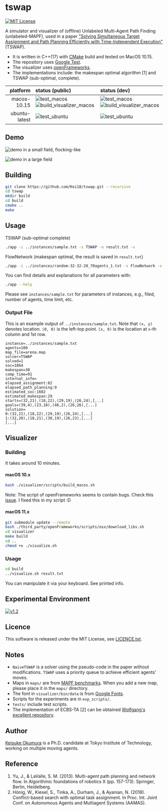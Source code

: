 tswap
===
[![MIT License](http://img.shields.io/badge/license-MIT-blue.svg?style=flat)](LICENCE.txt)

A simulator and visualizer of (offline) Unlabeled Multi-Agent Path Finding (unlabeled-MAPF), used in a paper ["Solving Simultaneous Target Assignment and Path Planning Efficiently with Time-Independent Execution"](https://arxiv.org/abs/2109.04264) (TSWAP).

- It is written in C++(17) with [CMake](https://cmake.org/) build and tested on MacOS 10.15.
- The repository uses [Google Test](https://github.com/google/googletest).
- The visualizer uses [openFrameworks](https://openframeworks.cc).
- The implementations include: the makespan optimal algorithm [1] and TSWAP (sub-optimal, complete).

| platform | status (public) | status (dev) |
| ---: | :--- |:--- |
| macos-10.15 | ![test_macos](https://github.com/Kei18/tswap/workflows/test_macos/badge.svg?branch=public) ![build_visualizer_macos](https://github.com/Kei18/tswap/workflows/build_visualizer_macos/badge.svg?branch=public) | ![test_macos](https://github.com/Kei18/tswap/workflows/test_macos/badge.svg?branch=dev) ![build_visualizer_macos](https://github.com/Kei18/tswap/workflows/build_visualizer_macos/badge.svg?branch=dev) |
| ubuntu-latest | ![test_ubuntu](https://github.com/Kei18/tswap/workflows/test_ubuntu/badge.svg?branch=public) | ![test_ubuntu](https://github.com/Kei18/tswap/workflows/test_ubuntu/badge.svg?branch=dev) |

## Demo
![demo in a small field, flocking-like](./material/arena_100agents.gif)

![demo in a large field](./material/lak303d_300agents.gif)

## Building

```sh
git clone https://github.com/Kei18/tswap.git --recursive
cd tswap
mkdir build
cd build
cmake ..
make
```

## Usage
TSWAP (sub-optimal complete)
```sh
./app -i ../instances/sample.txt -s TSWAP -o result.txt -v
```

FlowNetwork (makespan optimal, the result is saved in `result.txt`)
```sh
./app -i ../instances/random-32-32-20_70agents_1.txt -s FlowNetwork -v
```

You can find details and explanations for all parameters with:
```sh
./app --help
```

Please see `instances/sample.txt` for parameters of instances, e.g., filed, number of agents, time limit, etc.

### Output File

This is an example output of `../instances/sample.txt`.
Note that `(x, y)` denotes location.
`(0, 0)` is the left-top point.
`(x, 0)` is the location at `x`-th column and 1st row.
```
instance=../instances/sample.txt
agents=100
map_file=arena.map
solver=TSWAP
solved=1
soc=1864
makespan=30
comp_time=91
internal_info=
elapsed_assignment:82
elapsed_path_planning:9
estimated_soc:1602
estimated_makespan:29
starts=(32,21),(18,22),(29,19),(26,24),[...]
goals=(39,4),(23,18),(46,2),(26,26),[...]
solution=
0:(32,21),(18,22),(29,19),(26,24),[...]
1:(32,20),(18,21),(30,19),(26,23),[...]
[...]
```

## Visualizer

### Building
It takes around 10 minutes.

#### macOS 10.x
```sh
bash ./visualizer/scripts/build_macos.sh
```

Note: The script of openFrameworks seems to contain bugs. Check this [issue](https://github.com/openframeworks/openFrameworks/issues/6623). I fixed this in my script :D

#### macOS 11.x
```sh
git submodule update --remote
bash ./third_party/openFrameworks/scripts/osx/download_libs.sh
cd visualizer
make build
cd ..
chmod +x ./visualize.sh
```

### Usage
```sh
cd build
../visualize.sh result.txt
```

You can manipulate it via your keyboard. See printed info.


## Experimental Environment
[![v1.2](https://img.shields.io/badge/tag-v1.2-blue.svg?style=flat)](https://github.com/Kei18/tswap/releases/tag/v1.2)


## Licence
This software is released under the MIT License, see [LICENCE.txt](LICENCE.txt).

## Notes
- `NaiveTSWAP` is a solver using the pseudo-code in the paper without modifications.
  `TSWAP` uses a priority queue to achieve efficient agents' moves.
- Maps in `maps/` are from [MAPF benchmarks](https://movingai.com/benchmarks/mapf.html).
  When you add a new map, please place it in the `maps/` directory.
- The font in `visualizer/bin/data` is from [Google Fonts](https://fonts.google.com/).
- Scripts for the experiments are in `exp_scripts/`.
- `tests/` include test scripts.
- The implementation of ECBS-TA [2] can be obtained [Wolfgang's excellent repository](https://github.com/whoenig/libMultiRobotPlanning).

## Author
[Keisuke Okumura](https://kei18.github.io) is a Ph.D. candidate at Tokyo Institute of Technology, working on multiple moving agents.

## Reference
1. Yu, J., & LaValle, S. M. (2013).
   Multi-agent path planning and network flow.
   In Algorithmic foundations of robotics X (pp. 157-173). Springer, Berlin, Heidelberg.
2. Hönig, W., Kiesel, S., Tinka, A., Durham, J., & Ayanian, N. (2018).
   Conflict-based search with optimal task assignment.
   In Proc. Int. Joint Conf. on Autonomous Agents and Multiagent Systems (AAMAS).
